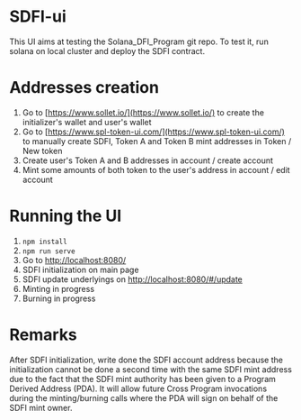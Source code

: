 # SDFI-ui

This UI aims at testing the Solana_DFI_Program git repo. To test it, run solana on local cluster and deploy the SDFI contract.

# Addresses creation

1. Go to [https://www.sollet.io/](https://www.sollet.io/) to create the initializer's wallet and user's wallet
2. Go to [https://www.spl-token-ui.com/](https://www.spl-token-ui.com/) to manually create SDFI, Token A and Token B mint addresses in Token / New token
3. Create user's Token A and B addresses in account / create account
4. Mint some amounts of both token to the user's address in account / edit account

# Running the UI

1. ```npm install```
2. ```npm run serve```
3. Go to [http://localhost:8080/](http://localhost:8080/)
4. SDFI initialization on main page
5. SDFI update underlyings on [http://localhost:8080/#/update](http://localhost:8080/#/update)
6. Minting in progress
7. Burning in progress

# Remarks
After SDFI initialization, write done the SDFI account address because the initialization cannot be done a second time with the same SDFI mint address due to the fact that the SDFI mint authority has been given to a Program Derived Address (PDA). It will allow future Cross Program invocations during the minting/burning calls where the PDA will sign on behalf of the SDFI mint owner.

